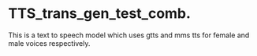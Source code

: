 # TTS_trans_gen_test_comb.
This is a text to speech model which uses gtts and mms tts for female and male voices respectively.
